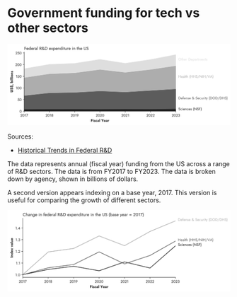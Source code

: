 # Government funding for tech vs other sectors

![](./gov_rd_agency.png)

Sources:
- [Historical Trends in Federal R&D](https://www.aaas.org/programs/r-d-budget-and-policy/historical-trends-federal-rd)

The data represents annual (fiscal year) funding from the US across a range of R&D sectors. The data is from FY2017 to FY2023. The data is broken down by agency, shown in billions of dollars.

A second version appears indexing on a base year, 2017. This version is useful for comparing the growth of different sectors.

![](./gov_rd_agency_index.png)